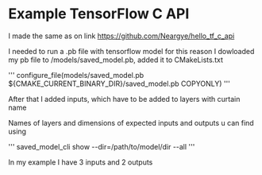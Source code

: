 # Example TensorFlow C API

I made the same as on link 
https://github.com/Neargye/hello_tf_c_api

I needed to run a .pb file with tensorflow model for this reason I dowloaded my pb file to /models/saved_model.pb, 
added it to CMakeLists.txt 

'''
configure_file(models/saved_model.pb ${CMAKE_CURRENT_BINARY_DIR}/saved_model.pb COPYONLY)
'''

After that I added inputs, which have to be added to layers with curtain name

Names of layers and dimensions of expected inputs and outputs u can find using 

'''
saved_model_cli show --dir=/path/to/model/dir --all
'''

In my example I have 3 inputs and 2 outputs
